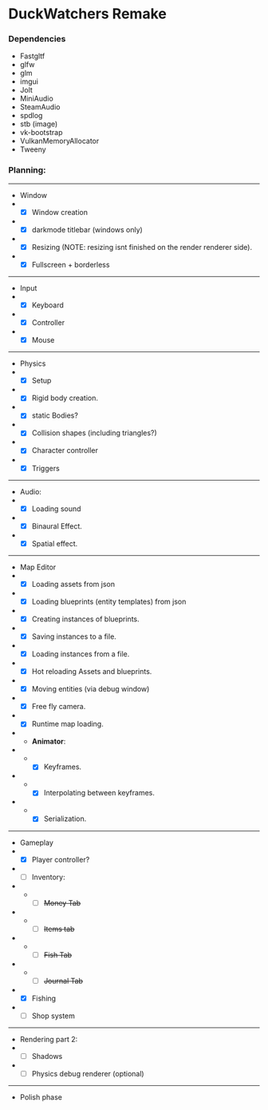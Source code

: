 # DuckWatchers Remake


### Dependencies
- Fastgltf
- glfw
- glm
- imgui
- Jolt
- MiniAudio
- SteamAudio
- spdlog
- stb (image)
- vk-bootstrap
- VulkanMemoryAllocator
- Tweeny


### Planning:

----

- Window
- - [x] Window creation
- - [x] darkmode titlebar (windows only)
- - [x] Resizing (NOTE: resizing isnt finished on the render renderer side).
- - [x] Fullscreen + borderless
----
- Input
- - [x] Keyboard
- - [x] Controller
- - [x] Mouse
----
- Physics
- - [x] Setup
- - [x] Rigid body creation.
- - [x] static Bodies?
- - [x] Collision shapes (including triangles?)
- - [x] Character controller
- - [x] Triggers
----

- Audio:
- - [x] Loading sound
- - [x] Binaural Effect.
- - [x] Spatial effect.

----
- Map Editor
- - [x] Loading assets from json
- - [x] Loading blueprints (entity templates) from json
- - [x] Creating instances of blueprints.
- - [x] Saving instances to a file.
- - [x] Loading instances from a file.
- - [x] Hot reloading Assets and blueprints.
- - [x] Moving entities (via debug window)
- - [x] Free fly camera.
- - [x] Runtime map loading.
- - **Animator**:
- - - [x] Keyframes.
- - - [x] Interpolating between keyframes.
- - - [x] Serialization. 
---
- Gameplay
- - [x] Player controller?
- - [ ] Inventory:
- - - [ ] ~~Money Tab~~
- - - [ ] ~~Items tab~~
- - - [ ] ~~Fish Tab~~
- - - [ ] ~~Journal Tab~~
- - [x] Fishing
- - [ ] Shop system
---
- Rendering part 2:
- - [ ] Shadows
- - [ ] Physics debug renderer (optional)
---
- Polish phase